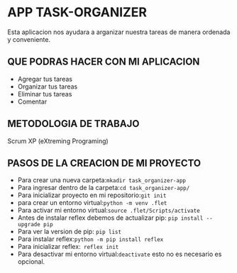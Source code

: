 # APP TASK-ORGANIZER
Esta aplicacion nos ayudara a arganizar nuestra tareas de manera ordenada y conveniente.

## QUE PODRAS HACER CON MI APLICACION
- Agregar tus tareas
- Organizar tus tareas
- Eliminar tus tareas
- Comentar
## METODOLOGIA DE TRABAJO
Scrum
XP (eXtreming Programing)
## PASOS DE LA CREACION DE MI PROYECTO
- Para crear una nueva carpeta:`mkadir task_organizer-app`
- Para ingresar dentro de la carpeta:`cd task_organizer-app/`
- Para inicializar proyecto en mi repositorio:`git init`
- para crear un entorno virtual:`python -m venv .flet`
- Para activar mi entorno virtual:`source .flet/Scripts/activate`
- Antes de instalar reflex debemos de actualizar pip: `pip install --upgrade pip`
- Para ver la version de pip: `pip list`
- Para instalar reflex:`python -m pip install reflex`
- Para inicializar reflex:` reflex init`
- Para desactivar mi entorno virtual:`deactivate` esto no es necesario es opcional.